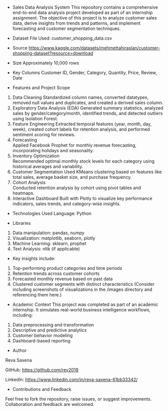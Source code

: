 - Sales Data Analysis System
This repository contains a comprehensive end-to-end data analysis project developed as part of an internship assignment. The objective of this project is to analyze customer sales data, derive insights from trends and patterns, and implement forecasting and customer segmentation techniques.

- Dataset
File Used: customer_shopping_data.csv

- Source
https://www.kaggle.com/datasets/mehmettahiraslan/customer-shopping-dataset?resource=download

- Size
Approximately 10,000 rows

- Key Columns
Customer ID, Gender, Category, Quantity, Price, Review, Date

- Features and Project Scope

1. Data Cleaning
	Standardized column names, converted datatypes, removed null values and duplicates, and created a derived sales column.
2. Exploratory Data Analysis (EDA)
	Generated summary statistics, analyzed sales by gender/category/month, identified trends, and detected outliers using Isolation Forest.
3.  Feature Engineering
	Extracted temporal features (year, month, day, week), created cohort labels for retention analysis, and performed sentiment scoring for reviews.
4. Forecasting	
Applied Facebook Prophet for monthly revenue forecasting, incorporating holidays and seasonality.
5. Inventory Optimization	
Recommended optimal monthly stock levels for each category using historical averages and variability.
6. Customer Segmentation
	Used KMeans clustering based on features like total sales, average basket size, and purchase frequency.
7. Cohort Analysis	
Conducted retention analysis by cohort using pivot tables and heatmaps.
8. Interactive Dashboard	Built with Plotly to visualize key performance indicators, sales trends, and category-wise insights.

- Technologies Used
Language: Python

- Libraries
1. Data manipulation: pandas, numpy
2. Visualization: matplotlib, seaborn, plotly
3. Machine Learning: sklearn, prophet
4. Text Analysis: nltk (if applicable)

- Key insights include:
1. Top-performing product categories and time periods
2. Retention trends across customer cohorts
3. Forecasted monthly revenue based on past data
4. Clustered customer segments with distinct characteristics
(Consider including screenshots of visualizations in the /images directory and referencing them here.)

- Academic Context
This project was completed as part of an academic internship. It simulates real-world business intelligence workflows, including:

1. Data preprocessing and transformation
2. Descriptive and predictive analytics
3. Customer behavior modeling
4. Dashboard-based reporting

- Author
  
 Reva Saxena
 
 GitHub: https://github.com/rev2018
 
 LinkedIn: https://www.linkedin.com/in/reva-saxena-61bb33342/

- Contributions and Feedback

Feel free to fork the repository, raise issues, or suggest improvements. Collaboration and feedback are welcomed.


